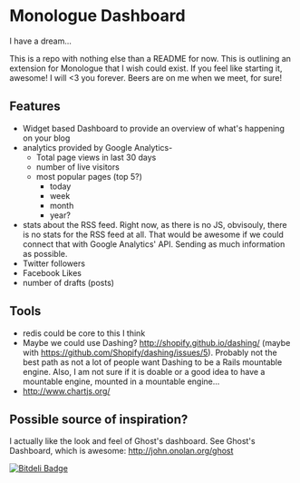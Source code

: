 # Monologue Dashboard

I have a dream...

This is a repo with nothing else than a README for now. This is outlining an extension for Monologue that I wish could exist. If you feel like starting it, awesome! I will <3 you forever. Beers are on me when we meet, for sure!

## Features
- Widget based Dashboard to provide an overview of what's happening on your blog
- analytics provided by Google Analytics-
  - Total page views in last 30 days
  - number of live visitors
  - most popular pages (top 5?)
    - today
    - week
    - month
    - year?
- stats about the RSS feed. Right now, as there is no JS, obvisouly, there is no stats for the RSS feed at all. That would be awesome if we could connect that with Google Analytics' API. Sending as much information as possible.
- Twitter followers
- Facebook Likes
- number of drafts (posts)

## Tools
- redis could be core to this I think
- Maybe we could use Dashing? http://shopify.github.io/dashing/  (maybe with https://github.com/Shopify/dashing/issues/5). Probably not the best path as not a lot of people want Dashing to be a Rails mountable engine. Also, I am not sure if it is doable or a good idea to have a mountable engine, mounted in a mountable engine...
- http://www.chartjs.org/

## Possible source of inspiration?

I actually like the look and feel of Ghost's dashboard. See Ghost's Dashboard, which is awesome: http://john.onolan.org/ghost

[![Bitdeli Badge](https://d2weczhvl823v0.cloudfront.net/jipiboily/monologue-dashboard/trend.png)](https://bitdeli.com/free "Bitdeli Badge")

